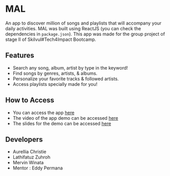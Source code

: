 # MAL

An app to discover million of songs and playlists that will accompany your daily activities. MAL was built using ReactJS (you can check the dependencies in `package.json`). This app was made for the group project of stage II of Skilvul#Tech4Impact Bootcamp.

## Features
- Search any song, album, artist by type in the keyword!
- Find songs by genres, artists, & albums.
- Personalize your favorite tracks & followed artists.
- Access playlists specially made for you!

## How to Access
- You can access the app [here](https://musicareloves.netlify.app/) 
- The video of the app demo can be accessed [here](https://youtu.be/pEDV5LZBnek)
- The slides for the demo can be accessed [here](https://docs.google.com/presentation/d/10ag56yUD8KxufT6qECzEoHOMyRu-MU_BxNJ8ISIA9QE/edit?usp=sharing)

## Developers
- Aurellia Christie
- Lathifatuz Zuhroh
- Mervin Winata
- Mentor : Eddy Permana


